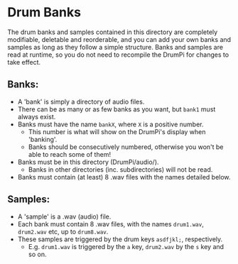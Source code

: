 # Drum Banks

The drum banks and samples contained in this directory are completely 
modifiable, deletable and reorderable, and you can add your own banks and 
samples as long as they follow a simple structure.
Banks and samples are read at runtime, so you do not need to recompile the
DrumPi for changes to take effect.

## Banks:
- A 'bank' is simply a directory of audio files.
- There can be as many or as few banks as you want, but `bank1` must
  always exist.
- Banks must have the name `bankX`, where `X` is a positive number.
    - This number is what will show on the DrumPi's display when 'banking'.
    - Banks should be consecutively numbered, otherwise you won't be able to
      reach some of them!
- Banks must be in this directory (DrumPi/audio/).
    - Banks in other directories (inc. subdirectories) will not be read.
- Banks must contain (at least) 8 .wav files with the names detailed below.

## Samples:
- A 'sample' is a .wav (audio) file.
- Each bank must contain 8 .wav files, with the names `drum1.wav`, `drum2.wav`
  etc, up to `drum8.wav`.
- These samples are triggered by the drum keys `asdfjkl;`, respectively.
    - E.g. `drum1.wav` is triggered by the `a` key, `drum2.wav` by the `s` key
      and so on.
